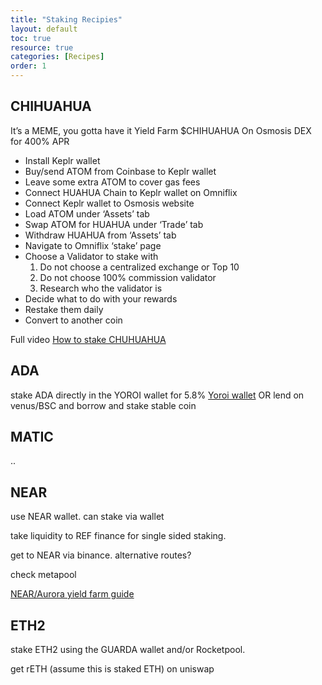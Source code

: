 ```yaml
---
title: "Staking Recipies"
layout: default
toc: true
resource: true 
categories: [Recipes] 
order: 1
---
```

## CHIHUAHUA
It’s a MEME, you gotta have it
Yield Farm $CHIHUAHUA On Osmosis DEX for 400% APR
*    Install Keplr wallet
*   Buy/send ATOM from Coinbase to Keplr wallet
*   Leave some extra ATOM to cover gas fees
*   Connect HUAHUA Chain to Keplr wallet on Omniflix
*   Connect Keplr wallet to Osmosis website
*   Load ATOM under ‘Assets’ tab
*   Swap ATOM for HUAHUA under ‘Trade’ tab
*   Withdraw HUAHUA from ‘Assets’ tab
*   Navigate to Omniflix ‘stake’ page
*   Choose a Validator to stake with
    1. Do not choose a centralized exchange or Top 10
    2. Do not choose 100% commission validator
    3. Research who the validator is
*   Decide what to do with your rewards
*   Restake them daily
*   Convert to another coin

Full video [How to stake CHUHUAHUA](https://www.youtube.com/watch?v=74gwbfx7ehI&ab_channel=investwithjo)


## ADA
stake  ADA directly in the YOROI wallet for 5.8% [Yoroi wallet](https://yoroi-wallet.com/#/)
OR
lend on venus/BSC and borrow and stake stable coin


## MATIC
..

## NEAR
use NEAR wallet. can stake via wallet

take liquidity to REF finance for single sided staking.

get to NEAR via  binance. alternative routes?

check metapool

[NEAR/Aurora yield farm guide](https://blog.defiyield.app/the-ultimate-yield-farming-guide-for-near-protocol-ce27046d8218)


## ETH2
stake ETH2 using the GUARDA wallet and/or Rocketpool.

get rETH (assume this is staked ETH) on uniswap
